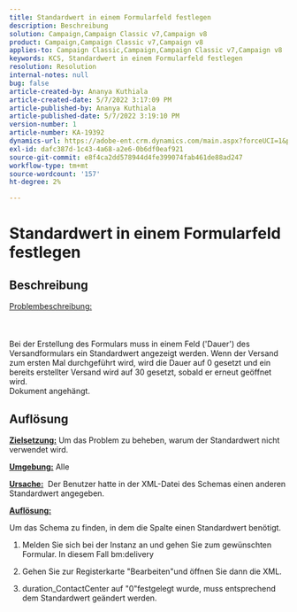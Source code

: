 ```yaml
---
title: Standardwert in einem Formularfeld festlegen
description: Beschreibung
solution: Campaign,Campaign Classic v7,Campaign v8
product: Campaign,Campaign Classic v7,Campaign v8
applies-to: Campaign Classic,Campaign,Campaign Classic v7,Campaign v8
keywords: KCS, Standardwert in einem Formularfeld festlegen
resolution: Resolution
internal-notes: null
bug: false
article-created-by: Ananya Kuthiala
article-created-date: 5/7/2022 3:17:09 PM
article-published-by: Ananya Kuthiala
article-published-date: 5/7/2022 3:19:10 PM
version-number: 1
article-number: KA-19392
dynamics-url: https://adobe-ent.crm.dynamics.com/main.aspx?forceUCI=1&pagetype=entityrecord&etn=knowledgearticle&id=ffdd6cc2-18ce-ec11-a7b5-0022480a8e40
exl-id: dafc387d-1c43-4a68-a2e6-0b6df0eaf921
source-git-commit: e8f4ca2dd578944d4fe399074fab461de88ad247
workflow-type: tm+mt
source-wordcount: '157'
ht-degree: 2%

---
```


# Standardwert in einem Formularfeld festlegen

## Beschreibung

<u>Problembeschreibung:</u><br><br> <br><br>Bei der Erstellung des Formulars muss in einem Feld (&#39;Dauer&#39;) des Versandformulars ein Standardwert angezeigt werden. Wenn der Versand zum ersten Mal durchgeführt wird, wird die Dauer auf 0 gesetzt und ein bereits erstellter Versand wird auf 30 gesetzt, sobald er erneut geöffnet wird.
<br>Dokument angehängt.<br>

## Auflösung


<b><u>Zielsetzung:</u></b> Um das Problem zu beheben, warum der Standardwert nicht verwendet wird.

<b><u>Umgebung:</u></b> Alle

<b><u>Ursache:</u></b>  Der Benutzer hatte in der XML-Datei des Schemas einen anderen Standardwert angegeben.

<b><u>Auflösung:</u></b>

Um das Schema zu finden, in dem die Spalte einen Standardwert benötigt.

1. Melden Sie sich bei der Instanz an und gehen Sie zum gewünschten Formular. In diesem Fall bm:delivery

2. Gehen Sie zur Registerkarte &quot;Bearbeiten&quot;und öffnen Sie dann die XML.

3. duration_ContactCenter auf &quot;0&quot;festgelegt wurde, muss entsprechend dem Standardwert geändert werden.
